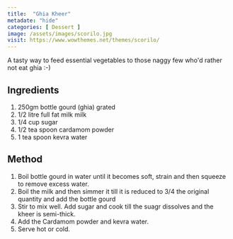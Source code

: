 ```yaml
---
title:  "Ghia Kheer"
metadate: "hide"
categories: [ Dessert ]
image: /assets/images/scorilo.jpg
visit: https://www.wowthemes.net/themes/scorilo/
---
```

A tasty way to feed essential vegetables to those naggy few who'd rather not eat ghia :-)

## Ingredients

1. 250gm bottle gourd (ghia) grated
2. 1/2 litre full fat milk milk
3. 1/4 cup sugar
4. 1/2 tea spoon cardamom powder
5. 1 tea spoon kevra water


## Method

1. Boil bottle gourd in water until it becomes soft, strain and then squeeze to remove excess water.
2. Boil the milk and then simmer it till it is reduced to 3/4 the original quantity and add the bottle gourd
3. Stir to mix well. Add sugar and cook till the suagr dissolves and the kheer is semi-thick.
4. Add the Cardamom powder and kevra water.
5. Serve hot or cold.